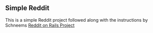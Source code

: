 ## Simple Reddit

This is a simple Reddit project followed along with the instructions by Schneems [Reddit on Rails Project](https://github.com/schneems/reddit_on_rails)